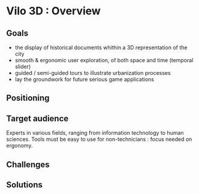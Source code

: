 # Vilo 3D : Overview

## Goals
* the display of historical documents whithin a 3D representation of the city
* smooth & ergonomic user exploration, of both space and time (temporal slider)
* guided / semi-guided tours to illustrate urbanization processes
* lay the groundwork for future serious game applications

## Positioning

## Target audience
Experts in various fields, ranging from information technology to human sciences. Tools must be easy to use for non-technicians : focus needed on ergonomy.

## Challenges

## Solutions
